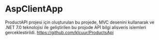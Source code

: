# AspClientApp
ProductAPI projesi için oluşturulan bu projede, MVC desenini kullanarak ve .NET 7.0 teknolojisi ile geliştirilen bu projode API bilgi alisveris islemleri gerceklestirildi.
https://github.com/klcuur/ProductsApi
